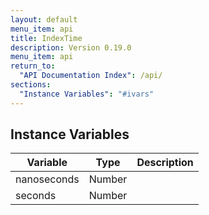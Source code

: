 ```yaml
---
layout: default
menu_item: api
title: IndexTime
description: Version 0.19.0
menu_item: api
return_to:
  "API Documentation Index": /api/
sections:
  "Instance Variables": "#ivars"
---
```


## <a name="ivars"></a>Instance Variables

| Variable | Type | Description |
| --- | --- | --- |
| <a name="nanoseconds"></a>nanoseconds | Number |  |
| <a name="seconds"></a>seconds | Number |  |


